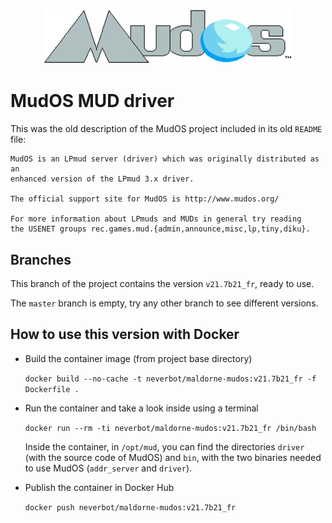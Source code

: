 <p align="center">
  <img width="400" alt="MudOS logo" src="/mudos_logo.webp">
</p>

# MudOS MUD driver

This was the old description of the MudOS project included in its old `README` file:

```
MudOS is an LPmud server (driver) which was originally distributed as an
enhanced version of the LPmud 3.x driver.

The official support site for MudOS is http://www.mudos.org/

For more information about LPmuds and MUDs in general try reading
the USENET groups rec.games.mud.{admin,announce,misc,lp,tiny,diku}.
```

## Branches

This branch of the project contains the version `v21.7b21_fr`, ready to use.

The `master` branch is empty, try any other branch to see different versions.

## How to use this version with Docker

- Build the container image (from project base directory)

  `docker build --no-cache -t neverbot/maldorne-mudos:v21.7b21_fr -f Dockerfile .`

- Run the container and take a look inside using a terminal

  `docker run --rm -ti neverbot/maldorne-mudos:v21.7b21_fr /bin/bash`

  Inside the container, in `/opt/mud`, you can find the directories `driver` 
  (with the source code of MudOS) and `bin`, with the two binaries needed
  to use MudOS (`addr_server` and `driver`).

- Publish the container in Docker Hub

  `docker push neverbot/maldorne-mudos:v21.7b21_fr`
